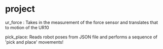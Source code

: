 # project

ur_force : Takes in the measurement of the force sensor and translates that to motion of the UR10

pick_place: Reads robot poses from JSON file and performs a sequence of 'pick and place' movements!

